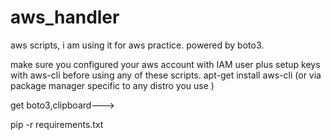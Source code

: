 # aws_handler
aws scripts, i am using it for aws practice. powered by boto3.

make sure you configured your aws account with IAM user plus setup keys with aws-cli before using any of these scripts.
apt-get install aws-cli (or via package manager specific to any distro you use )

get boto3,clipboard--->

pip -r requirements.txt
